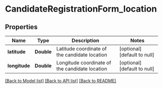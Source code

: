 # CandidateRegistrationForm_location
## Properties

Name | Type | Description | Notes
------------ | ------------- | ------------- | -------------
**latitude** | **Double** | Latitude coordinate of the candidate location | [optional] [default to null]
**longitude** | **Double** | Longitude coordinate of the candidate location | [optional] [default to null]

[[Back to Model list]](../README.md#documentation-for-models) [[Back to API list]](../README.md#documentation-for-api-endpoints) [[Back to README]](../README.md)

